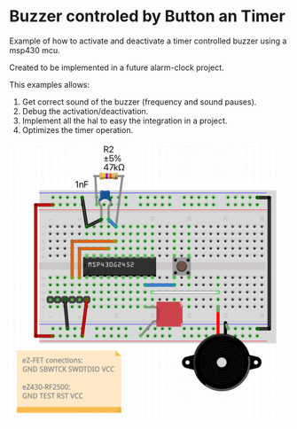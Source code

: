 # Buzzer controled by Button an Timer

Example of how to activate and deactivate a timer controlled buzzer using a msp430 mcu.

Created to be implemented in a future alarm-clock project.

This examples allows:
1. Get correct sound of the buzzer (frequency and sound pauses).
2. Debug the activation/deactivation.
3. Implement all the hal to easy the integration in a project.
4. Optimizes the timer operation.

![alt text](Buzzer_Schematic.png)

